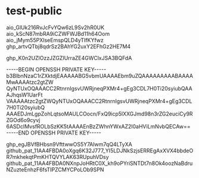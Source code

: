 # test-public

aio_GlUk216RvJcFvYQw6zL9Sv2hR0UK
aio_kScN87mbRA9iCZWFWJBd11h64Oom
aio_jMym55PXIseEmspQLD4yTIfKYfwz
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

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


-----BEGIN OPENSSH PRIVATE KEY-----
b3BlbnNzaC1rZXktdjEAAAAABG5vbmUAAAAEbm9uZQAAAAAAAAABAAAAMwAAAAtzc2gtZW
QyNTUxOQAAACC2RtnrnIgsvUWRjneqPXMr4+gEg3CDL7H0Ti20syiubQAAAJhqsW1UarFt
VAAAAAtzc2gtZWQyNTUxOQAAACC2RtnrnIgsvUWRjneqPXMr4+gEg3CDL7H0Ti20syiubQ
AAAEDJmLgpZohLqtsoMAULCOocn/FxQ9icp5lXXGJmd98n3rZG2euciCy9RZGOd6o9cyvj
6ASDcIMvsfROLbSzKK5tAAAAEnBzZWhnYWxAZ2l0aHViLmNvbQECAw==
-----END OPENSSH PRIVATE KEY-----

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
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
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
